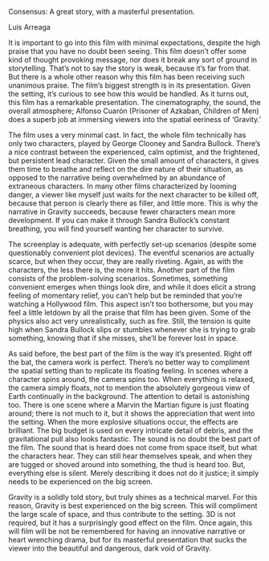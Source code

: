 Consensus: A great story, with a masterful presentation. 

Luis Arreaga

It is important to go into this film with minimal expectations, despite the high praise that you have no doubt been seeing. This film doesn’t offer some kind of thought provoking message, nor does it break any sort of ground in storytelling. That’s not to say the story is weak, because it’s far from that. But there is a whole other reason why this film has been receiving such unanimous praise. The film’s biggest strength is in its presentation. Given the setting, it’s curious to see how this would be handled. As it turns out, this film has a remarkable presentation. The cinematography, the sound, the overall atmosphere; Alfonso Cuarón (Prisoner of Azkaban, Children of Men) does a superb job at immersing viewers into the spatial eeriness of ‘Gravity.’

The film uses a very minimal cast. In fact, the whole film technically has only two characters, played by George Clooney and Sandra Bullock. There’s a nice contrast between the experienced, calm optimist, and the frightened, but persistent lead character. Given the small amount of characters, it gives them time to breathe and reflect on the dire nature of their situation, as opposed to the narrative being overwhelmed by an abundance of extraneous characters. In many other films characterized by looming danger, a viewer like myself just waits for the next character to be killed off, because that person is clearly there as filler, and little more. This is why the narrative in Gravity succeeds, because fewer characters mean more development. If you can make it through Sandra Bullock’s constant breathing, you will find yourself wanting her character to survive.

The screenplay is adequate, with perfectly set-up scenarios (despite some questionably convenient plot devices). The eventful scenarios are actually scarce, but when they occur, they are really riveting. Again, as with the characters, the less there is, the more it hits. Another part of the film consists of the problem-solving scenarios. Sometimes, something convenient emerges when things look dire, and while it does elicit a strong feeling of momentary relief, you can’t help but be reminded that you’re watching a Hollywood film. This aspect isn’t too bothersome, but you may feel a little letdown by all the praise that film has been given. Some of the physics also act very unrealistically, such as fire. Still, the tension is quite high when Sandra Bullock slips or stumbles whenever she is trying to grab something, knowing that if she misses, she’ll be forever lost in space.

As said before, the best part of the film is the way it’s presented. Right off the bat, the camera work is perfect. There’s no better way to compliment the spatial setting than to replicate its floating feeling. In scenes where a character spins around, the camera spins too. When everything is relaxed, the camera simply floats, not to mention the absolutely gorgeous view of Earth continually in the background. The attention to detail is astonishing too. There is one scene where a Marvin the Martian figure is just floating around; there is not much to it, but it shows the appreciation that went into the setting. When the more explosive situations occur, the effects are brilliant. The big budget is used on every intricate detail of debris, and the gravitational pull also looks fantastic. The sound is no doubt the best part of the film. The sound that is heard does not come from space itself, but what the characters hear. They can still hear themselves speak, and when they are tugged or shoved around into something, the thud is heard too. But, everything else is silent. Merely describing it does not do it justice; it simply needs to be experienced on the big screen.

Gravity is a solidly told story, but truly shines as a technical marvel. For this reason, Gravity is best experienced on the big screen. This will compliment the large scale of space, and thus contribute to the setting. 3D is not required, but it has a surprisingly good effect on the film. Once again, this will film will be not be remembered for having an innovative narrative or heart wrenching drama, but for its masterful presentation that sucks the viewer into the beautiful and dangerous, dark void of Gravity.